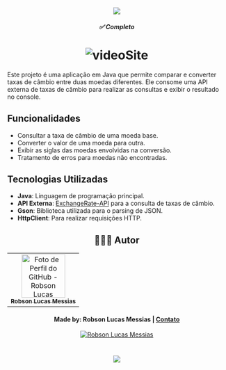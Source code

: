 
<h1 align="center">
  <img src="https://readme-typing-svg.herokuapp.com/?font=Silkscreen&size=35&center=true&vCenter=true&width=700&height=70&duration=5000&lines=Convert+Cash" />
</h1>

<h5 align="center"> 
  <b>✅ Completo</b> 
</h5>

<h1 align="center">
  <img alt="videoSite" title="videoSite" src="src/assets/gravacao-convertcash.gif"/>
</h1>

Este projeto é uma aplicação em Java que permite comparar e converter taxas de câmbio entre duas moedas diferentes. Ele consome uma API externa de taxas de câmbio para realizar as consultas e exibir o resultado no console.

## Funcionalidades

- Consultar a taxa de câmbio de uma moeda base.
- Converter o valor de uma moeda para outra.
- Exibir as siglas das moedas envolvidas na conversão.
- Tratamento de erros para moedas não encontradas.

## Tecnologias Utilizadas

- **Java**: Linguagem de programação principal.
- **API Externa**: [ExchangeRate-API](https://www.exchangerate-api.com/) para a consulta de taxas de câmbio.
- **Gson**: Biblioteca utilizada para o parsing de JSON.
- **HttpClient**: Para realizar requisições HTTP.

<div align="center">

## 👩🏻‍💻 Autor <br>

  <table>
    <tr>
      <td align="center">
        <a href="https://github.com/robsonlmds">
          <img src="https://avatars.githubusercontent.com/u/e?email=robsonlmds@hotmail.com&s=500" width="100px;" title="Autor Robson Lucas Messias" alt="Foto de Perfil do GitHub - Robson Lucas Messias"/><br>
          <sub>
            <b>Robson Lucas Messias</b>
          </sub>
        </a>
      </td>
    </tr>
  </table>
</div>
 
<h4 align="center">
  Made by: Robson Lucas Messias | <a href="mailto:robsonlmds@hotmail.com">Contato</a>
</h4>
<p align="center">
  <a href="https://www.linkedin.com/in/r-lucas-messias/">
    <img alt="Robson Lucas Messias" src="https://img.shields.io/badge/LinkedIn-R.Lucas_Messias-0e76a8?style=flat&logoColor=white&logo=linkedin">
  </a>
</p>

<h1 align="center">
<img src="https://readme-typing-svg.herokuapp.com/?font=Silkscreen&size=35&center=true&vCenter=true&width=700&height=70&duration=5000&lines=Obrigado+pela+atenção!;" />
</h1>
